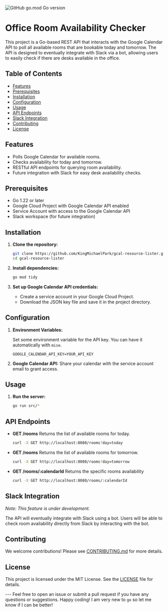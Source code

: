 ![GitHub go.mod Go version](https://img.shields.io/github/go-mod/go-version/KingMichaelPark/gcal-resource-lister)


# Office Room Availability Checker

This project is a Go-based REST API that interacts with the Google Calendar API
to poll all available rooms that are bookable today and tomorrow. The API is
designed to eventually integrate with Slack via a bot, allowing users to easily
check if there are desks available in the office.

## Table of Contents
- [Features](#features)
- [Prerequisites](#prerequisites)
- [Installation](#installation)
- [Configuration](#configuration)
- [Usage](#usage)
- [API Endpoints](#api-endpoints)
- [Slack Integration](#slack-integration)
- [Contributing](#contributing)
- [License](#license)

## Features
- Polls Google Calendar for available rooms.
- Checks availability for today and tomorrow.
- RESTful API endpoints for querying room availability.
- Future integration with Slack for easy desk availability checks.

## Prerequisites
- Go 1.22 or later
- Google Cloud Project with Google Calendar API enabled
- Service Account with access to the Google Calendar API
- Slack workspace (for future integration)

## Installation
1. **Clone the repository:**
    ```sh
    git clone https://github.com/KingMichaelPark/gcal-resource-lister.git
    cd gcal-resource-lister
    ```
2. **Install dependencies:**
    ```sh
    go mod tidy
    ```

3. **Set up Google Calendar API credentials:**

    - Create a service account in your Google Cloud Project.
    - Download the JSON key file and save it in the project directory.

## Configuration

1. **Environment Variables:**

    Set some environment variable for the API key. You can have it automatically
    with `mise`.

    ```env
    GOOGLE_CALENDAR_API_KEY=YOUR_API_KEY
    ```

2. **Google Calendar API:**
    Share your calendar with the service account email to grant access.

## Usage

1. **Run the server:**
    ```sh
    go run src/*
    ```

## API Endpoints

- **GET /rooms**
    Returns the list of available rooms for today.
    ```sh
    curl -X GET http://localhost:8080/rooms?day=today
    ```
- **GET /rooms**
    Returns the list of available rooms for tomorrow.
    ```sh
    curl -X GET http://localhost:8080/rooms?day=tomorrow
    ```

- **GET /rooms/:calendarId**
    Returns the specific rooms availability
    ```sh
    curl -X GET http://localhost:8080/rooms/:calendarId
    ```

## Slack Integration

*Note: This feature is under development.*

The API will eventually integrate with Slack using a bot. Users will be able to
check room availability directly from Slack by interacting with the bot.

## Contributing

We welcome contributions! Please see [CONTRIBUTING.md](CONTRIBUTING.md) for
more details.

## License

This project is licensed under the MIT License. See the [LICENSE](LICENSE) file
for details.

--- Feel free to open an issue or submit a pull request if you have any
questions or suggestions. Happy coding! I am very new to `go` so let me
know if I can be better!


